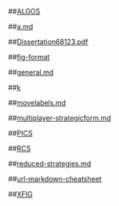 ##[ALGOS](./ALGOS)

##[a.md](./a.md)

##[Dissertation68123.pdf](./Dissertation68123.pdf)

##[fig-format](./fig-format)

##[general.md](./general.md)

##[k](./k)

##[movelabels.md](./movelabels.md)

##[multiplayer-strategicform.md](./multiplayer-strategicform.md)

##[PICS](./PICS)

##[RCS](./RCS)

##[reduced-strategies.md](./reduced-strategies.md)

##[url-markdown-cheatsheet](./url-markdown-cheatsheet)

##[XFIG](./XFIG)

